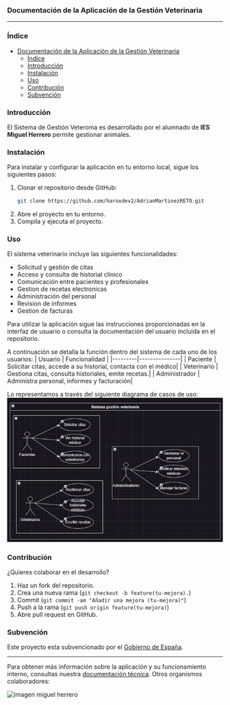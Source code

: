 ### Documentación de la Aplicación de la Gestión Veterinaria
---

### Índice
- [Documentación de la Aplicación de la Gestión Veterinaria](#documentación-de-la-aplicación-de-la-gestión-veterinaria)
    - [Índice](#índice)
    - [Introducción](#introducción)
    - [Instalación](#instalación)
    - [Uso](#uso)
    - [Contribución](#contribución)
    - [Subvención](#subvención)
### Introducción
El Sistema de Gestión Veteroma es desarrollado por el alumnado de **IES Miguel Herrero** permite gestionar animales. 

### Instalación
Para instalar y configurar la aplicación en tu entorno local, sigue los siguientes pasos:
1. Clonar el repositorio desde GitHub:
   ```bash
   git clone https://github.com/haroxdev2/AdrianMartinezRETO.git
   ```
2. Abre el proyecto en tu entorno.
3. Compila y ejecuta el proyecto.
### Uso
El sistema veterinario incluye las siguientes funcionalidades:
- Solicitud y gestión de citas
- Acceso y consulta de historial clínico
- Comunicación entre pacientes y profesionales
- Gestion de recetas electronicas
- Administración del personal
- Revision de informes
- Gestion de facturas

Para utilizar la aplicación sigue las instrucciones proporcionadas en la interfaz de usuario o consulta la documentación del usuario incluida en el repositorio. 

A continuación se detalla la función dentro del sistema de cada uno de los usuarios:
| Usuario | Funcionalidad |
|---------|---------------|
| Paciente | Solicitar citas, accede a su historial, contacta con el médico|
| Veterinario | Gestiona citas, consulta historiales, emite recetas.|
| Administrador | Administra personal, informes y facturación|

Lo representamos a través del siguiente diagrama de casos de uso:
![Diagrama casos de uso](entornos/diagrama_casos_uso.png)

### Contribución
¿Quieres colaborar en el desarrollo?
1. Haz un fork del repositorio.
2. Crea una nueva rama (`git checkout -b feature(tu-mejora).`)
3. Commit  (`git commit -am "Añadir una mejora (tu-mejora)"`)
4. Push a la rama (`git push origin feature(tu-mejora)`)
5. Abre pull request en GitHub.

### Subvención
Este proyecto esta subvencionado por el [Gobierno de España](https://www.infosubvenciones.es/bdnstrans/GE/es/inicio).
***
Para obtener más información sobre la aplicación y su funcionamiento interno, consultas nuestra [documentación técnica](documentacion-tecnica.md).
Otros organismos colaboradores: 

![imagen miguel herrero](https://www.educantabria.es/documents/8911298/8913497/logoIESMHP.png)